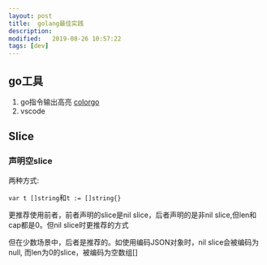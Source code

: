```yaml
---
layout: post
title:  golang最佳实践
description: 
modified:   2019-08-26 10:57:22
tags: [dev]
---
```


## go工具
1. go指令输出高亮 [colorgo](https://github.com/songgao/colorgo)
2. vscode

## Slice

### 声明空slice
两种方式:

`var t []string`和`t := []string{}`

更推荐使用前者，前者声明的slice是nil slice，后者声明的是非nil slice,但len和cap都是0。但nil slice时更推荐的方式

但在少数场景中，后者是推荐的。如使用编码JSON对象时，nil slice会被编码为null, 而len为0的slice，被编码为空数组[]
